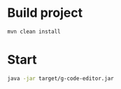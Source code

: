 # Build project
```bash
mvn clean install
```

# Start 
```bash
java -jar target/g-code-editor.jar
```
